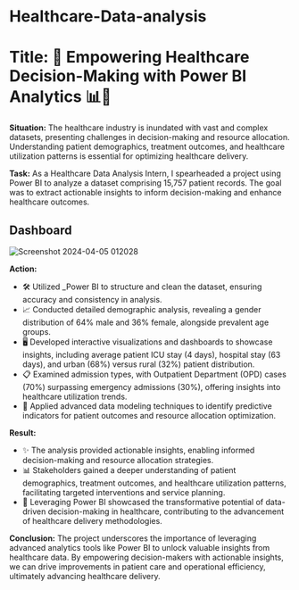 # Healthcare-Data-analysis

# **Title:** 🌟 Empowering Healthcare Decision-Making with Power BI Analytics 📊🏥

**Situation:**
The healthcare industry is inundated with vast and complex datasets, presenting challenges in decision-making and resource allocation. Understanding patient demographics, treatment outcomes, and healthcare utilization patterns is essential for optimizing healthcare delivery.

**Task:**
As a Healthcare Data Analysis Intern, I spearheaded a project using Power BI to analyze a dataset comprising 15,757 patient records. The goal was to extract actionable insights to inform decision-making and enhance healthcare outcomes.
  ## Dashboard
![Screenshot 2024-04-05 012028](https://github.com/Pin22004/Healthcare-Data-analysis/assets/100960722/29a32939-fde1-4705-b9e6-dff246b44781)

**Action:**
- 🛠️ Utilized _Power BI to structure and clean the dataset, ensuring accuracy and consistency in analysis.
- 📈 Conducted detailed demographic analysis, revealing a gender distribution of 64% male and 36% female, alongside prevalent age groups.
- 🖥️ Developed interactive visualizations and dashboards to showcase insights, including average patient ICU stay (4 days), hospital stay (63 days), and urban (68%) versus rural (32%) patient distribution.
- 📋 Examined admission types, with Outpatient Department (OPD) cases (70%) surpassing emergency admissions (30%), offering insights into healthcare utilization trends.
- 🧠 Applied advanced data modeling techniques to identify predictive indicators for patient outcomes and resource allocation optimization.

**Result:**
- ✨ The analysis provided actionable insights, enabling informed decision-making and resource allocation strategies.
- 📊 Stakeholders gained a deeper understanding of patient demographics, treatment outcomes, and healthcare utilization patterns, facilitating targeted interventions and service planning.
- 🚀 Leveraging Power BI showcased the transformative potential of data-driven decision-making in healthcare, contributing to the advancement of healthcare delivery methodologies.

**Conclusion:**
The project underscores the importance of leveraging advanced analytics tools like Power BI to unlock valuable insights from healthcare data. By empowering decision-makers with actionable insights, we can drive improvements in patient care and operational efficiency, ultimately advancing healthcare delivery.

